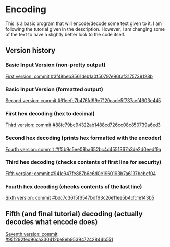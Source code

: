 # Encoding

This is a basic program that will encode/decode some text given to it. I am following the tutorial given in the description.
However, I am changing some of the text to have a slightly better look to the code itself.

## Version history
### Basic Input Version (non-pretty output)
[First version: commit #3f48beb3561deb1a0f50797e96faf3175739128b](https://github.com/JacobYoung97/Encoding/commit/3f48beb3561deb1a0f50797e96faf3175739128b)

### Basic Input Version (formatted output)
[Second version: commit #61eefc7b476fd99e7120cade5f737aef4603e445](https://github.com/JacobYoung97/Encoding/commit/61eefc7b476fd99e7120cade5f737aef4603e445)

### First hex decoding (hex to decimal)
[Third version: commit #88fc79bc94322ab1488cd726cc08c850739a6ed3](https://github.com/JacobYoung97/Encoding/commit/88fc79bc94322ab1488cd726cc08c850739a6ed3)

### Second hex decoding (prints hex formatted with the encoder)
[Fourth version: commit #ff5b9c5ee09ba652bc4d4551367a3de2d0eedf9a](https://github.com/JacobYoung97/Encoding/commit/ff5b9c5ee09ba652bc4d4551367a3de2d0eedf9a)

### Third hex decoding (checks contents of first line for security)
[Fifth version: commit #941e947fe887b6c6d0e1960193b7a6137bcbef04](https://github.com/JacobYoung97/Encoding/commit/941e947fe887b6c6d0e1960193b7a6137bcbef04)

### Fourth hex decoding (checks contents of the last line)
[Sixth version: commit #bdc7c3615f6547bdf63c26e11ee5b4cfc1e143b5](https://github.com/JacobYoung97/Encoding/commit/bdc7c3615f6547bdf63c26e11ee5b4cfc1e143b5)

## Fifth (and final tutorial) decoding (actually decodes what encode does)
[Seventh version: commit #95f292fed96ca330412be8eb953947242844b551](https://github.com/JacobYoung97/Encoding/commit/95f292fed96ca330412be8eb953947242844b551)

